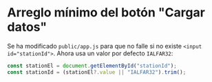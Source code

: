 # Arreglo mínimo del botón "Cargar datos"
Se ha modificado `public/app.js` para que no falle si no existe `<input id="stationId">`.
Ahora usa un valor por defecto `IALFAR32`:

```js
const stationEl = document.getElementById("stationId");
const stationId = (stationEl?.value || "IALFAR32").trim();
```
